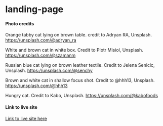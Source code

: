# landing-page


#### Photo credits
Orange tabby cat lying on brown table. credit to Adryan RA, Unsplash. https://unsplash.com/@adryan_ra 

White and brown cat in white box. Credit to Piotr Misiol, Unsplash. https://unsplash.com/@szamanm

Russian blue cat lying on brown leather textile. Credit to Jelena Senicic, Unsplash. https://unsplash.com/@senchy

Brown and white cat in shallow focus shot. Credit to @hhh13, Unsplash. https://unsplash.com/@hhh13

Hungry cat. Credit to Kabo, Unsplash. https://unsplash.com/@kabofoods

#### Link to live site

<a href="https://thoss24.github.io/landing-page/" target="_blank">Link to live site here</a>